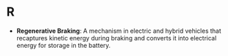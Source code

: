 # R

- **Regenerative Braking**: A mechanism in electric and hybrid vehicles that recaptures kinetic energy during braking and converts it into electrical energy for storage in the battery.